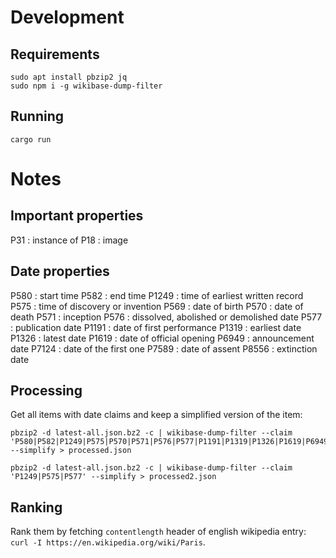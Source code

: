 # Development

## Requirements

```
sudo apt install pbzip2 jq
sudo npm i -g wikibase-dump-filter
```

## Running

```
cargo run
```

# Notes

## Important properties

P31 : instance of
P18 : image

## Date properties

P580 : start time
P582 : end time
P1249 : time of earliest written record
P575 : time of discovery or invention
P569 : date of birth
P570 : date of death
P571 : inception
P576 : dissolved, abolished or demolished date
P577 : publication date
P1191 : date of first performance
P1319 : earliest date
P1326 : latest date
P1619 : date of official opening
P6949 : announcement date
P7124 : date of the first one
P7589 : date of assent
P8556 : extinction date

## Processing

Get all items with date claims and keep a simplified version of the item:

```
pbzip2 -d latest-all.json.bz2 -c | wikibase-dump-filter --claim 'P580|P582|P1249|P575|P570|P571|P576|P577|P1191|P1319|P1326|P1619|P6949|P7124|P7589|P8556' --simplify > processed.json
```

```
pbzip2 -d latest-all.json.bz2 -c | wikibase-dump-filter --claim 'P1249|P575|P577' --simplify > processed2.json
```

## Ranking

Rank them by fetching `contentlength` header of english wikipedia entry: `curl -I https://en.wikipedia.org/wiki/Paris`.
